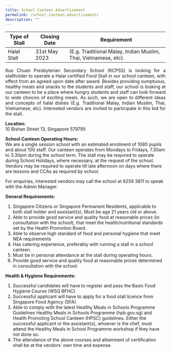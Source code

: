 ```yaml
---
title: School Canteen Advertisement
permalink: /school-canteen-advertisement/
description: ""
---
```

| Type of Stall | Closing Date | Requirement |
| -------- | -------- | -------- |
| Halal Stall     | 31st May 2023     | (E.g. Traditional Malay, Indian Muslim, Thai, Vietnamese, etc).    |

<p align="justify">
Kuo Chuan Presbyterian Secondary School (KCPSS) is looking for a stallholder to operate a Halal certified Food Stall in our school canteen, with effect from an agreed upon date after award. Besides providing sumptuous, healthy meals and snacks to the students and staff, our school is looking at our canteen to be a place where hungry students and staff can look forward to wide choices of exciting meals.  As such, we are open to different ideas and concepts of halal dishes (E.g. Traditional Malay, Indian Muslim, Thai, Vietnamese, etc).  Interested vendors are invited to participate in this bid for the stall.
	
**Location:**<br>
10 Bishan Street 13, Singapore 579795
	
**School Canteen Operating Hours:**<br>
We are a single session school with an estimated enrolment of 1080 pupils and about 100 staff. Our canteen operates from Mondays to Fridays, 7.30am to 3.30pm during the school term. The stall may be required to operate during School Holidays, where necessary, at the request of the school. Vendors may be required to operate till late afternoon on days where there are lessons and CCAs as required by school.<br>
	
For enquiries, interested vendors may call the school at 6259 3811 to speak with the Admin Manager.

**General Requirements:**<br>
1.	Singapore Citizens or Singapore Permanent Residents, applicable to both stall holder and assistant(s). Must be age 21 years old or above.
2.	Able to provide good service and quality food at reasonable prices (in consultation with the school), that meet the health/nutritional standards set by the Health Promotion Board.
3.	Able to observe high standard of food and personal hygiene that meet NEA requirements
4.	Has catering experience, preferably with running a stall in a school canteen.
5.	Must be in personal attendance at the stall during operating hours.
6.	Provide good service and quality food at reasonable prices determined in consultation with the school.

**Health &amp; Hygiene Requirements:**<br>
1.	Successful candidates will have to register and pass the Basic Food Hygiene Course (WSQ BFHC).
2.	Successful applicant will have to apply for a food stall licence from Singapore Food Agency (SFA)
3.	Able to comply with the latest Healthy Meals in Schools Programme Guidelines Healthy Meals in Schools Programme (hpb.gov.sg)  and Health Promoting School Canteen (HPSC) guidelines. Either the successful applicant or the assistant(s), whoever is the chef, must attend the Healthy Meals in School Programme workshop if they have not done so.
4.	The attendance of the above courses and attainment of certification shall be at the vendors’ own time and expense.




</p>